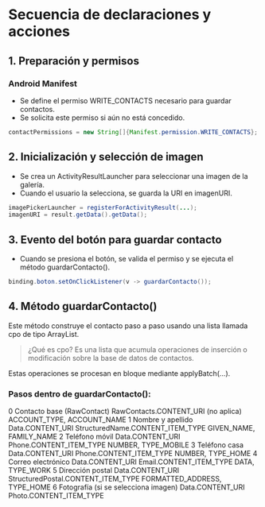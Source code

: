 # Secuencia de declaraciones y acciones

## 1. Preparación y permisos

### Android Manifest
* Se define el permiso WRITE_CONTACTS necesario para guardar contactos.
* Se solicita este permiso si aún no está concedido.

```Java
contactPermissions = new String[]{Manifest.permission.WRITE_CONTACTS};

```

## 2. Inicialización y selección de imagen

* Se crea un ActivityResultLauncher para seleccionar una imagen de la galería.
* Cuando el usuario la selecciona, se guarda la URI en imagenURI.

```Java
imagePickerLauncher = registerForActivityResult(...);
imagenURI = result.getData().getData();

```

## 3. Evento del botón para guardar contacto
* Cuando se presiona el botón, se valida el permiso y se ejecuta el método guardarContacto().

```Java
binding.boton.setOnClickListener(v -> guardarContacto());
```

## 4. Método guardarContacto()
Este método construye el contacto paso a paso usando una lista llamada cpo de tipo ArrayList<ContentProviderOperation>.

> ¿Qué es cpo?
> Es una lista que acumula operaciones de inserción o modificación sobre la base de datos de contactos.

Estas operaciones se procesan en bloque mediante applyBatch(...).

### Pasos dentro de guardarContacto():


0	Contacto base (RawContact)	RawContacts.CONTENT_URI	(no aplica)	ACCOUNT_TYPE, ACCOUNT_NAME
1	Nombre y apellido	Data.CONTENT_URI	StructuredName.CONTENT_ITEM_TYPE	GIVEN_NAME, FAMILY_NAME
2	Teléfono móvil	Data.CONTENT_URI	Phone.CONTENT_ITEM_TYPE	NUMBER, TYPE_MOBILE
3	Teléfono casa	Data.CONTENT_URI	Phone.CONTENT_ITEM_TYPE	NUMBER, TYPE_HOME
4	Correo electrónico	Data.CONTENT_URI	Email.CONTENT_ITEM_TYPE	DATA, TYPE_WORK
5	Dirección postal	Data.CONTENT_URI	StructuredPostal.CONTENT_ITEM_TYPE	FORMATTED_ADDRESS, TYPE_HOME
6	Fotografía (si se selecciona imagen)	Data.CONTENT_URI	Photo.CONTENT_ITEM_TYPE
